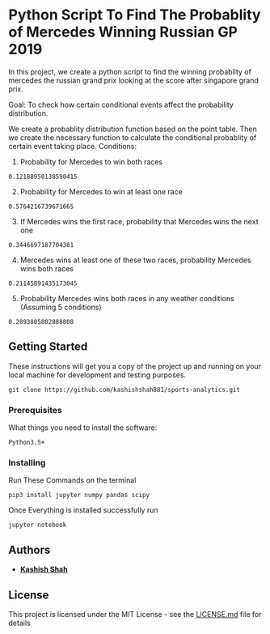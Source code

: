 # Python Script To Find The Probablity of Mercedes Winning Russian GP 2019

In this project, we create a python script to find the winning probablity of mercedes the russian grand prix looking at the score after singapore grand prix.


Goal: To check how certain conditional events affect the probability distribution. 


We create a probablity distribution function  based on the point table.
Then we create the necessary function to calculate the conditional probablity of certain event taking place.
Conditions: 
 1) Probability for Mercedes to win both races
 ```
 0.12188950138590415
 ```
 2) Probability for Mercedes to win at least one race
  ```
 0.5764216739671665
 ```
 3) If Mercedes wins the first race, probability that Mercedes wins the next one
  ```
 0.3446697187704381
 ```
 4) Mercedes wins at least one of these two races, probability Mercedes wins both races
  ```
 0.21145891435173045
 ```
 5) Probability Mercedes wins both races in any weather conditions (Assuming 5 conditions)
  ```
 0.2893805802888808
 ```




## Getting Started

These instructions will get you a copy of the project up and running on your local machine for development and testing purposes.

```
git clone https://github.com/kashishshah881/sports-analytics.git

```

### Prerequisites

What things you need to install the software:

```
Python3.5+
```

### Installing

Run These Commands on the terminal
```
pip3 install jupyter numpy pandas scipy
```
Once Everything is installed successfully run

```
jupyter notebook
```



## Authors

* **[Kashish Shah](www.kashishshah.com)**


## License

This project is licensed under the MIT License - see the [LICENSE.md](LICENSE.md) file for details

